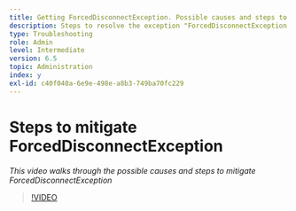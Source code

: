 ```yaml
---
title: Getting ForcedDisconnectException. Possible causes and steps to mitigate the problem.
description: Steps to resolve the exception "ForcedDisconnectException - This member has been forced out of the distributed system".
type: Troubleshooting
role: Admin
level: Intermediate
version: 6.5
topic: Administration
index: y
exl-id: c40f040a-6e9e-498e-a8b3-749ba70fc229
---
```

# Steps to mitigate ForcedDisconnectException

*This video walks through the possible causes and steps to mitigate ForcedDisconnectException*

>[!VIDEO](https://video.tv.adobe.com/v/335483?quality=12&learn=on)
